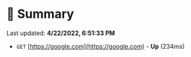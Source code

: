 # 📖 Summary
Last updated: **4/22/2022, 6:51:33 PM**

- `GET` [https://google.com](https://google.com) - **Up** (234ms)
